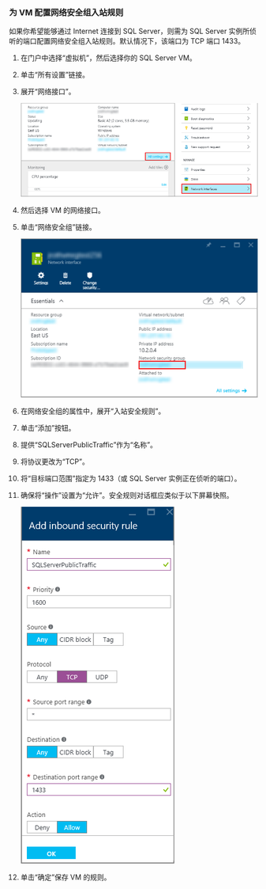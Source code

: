 <!-- Ibiza portal: tested -->

### 为 VM 配置网络安全组入站规则

如果你希望能够通过 Internet 连接到 SQL Server，则需为 SQL Server 实例所侦听的端口配置网络安全组入站规则。默认情况下，该端口为 TCP 端口 1433。

1. 在门户中选择“虚拟机”，然后选择你的 SQL Server VM。

2. 单击“所有设置”链接。

3. 展开“网络接口”。

	![网络接口](./media/virtual-machines-sql-server-connection-steps/rm-network-interface.png)

4. 然后选择 VM 的网络接口。

4. 单击“网络安全组”链接。

	![网络接口](./media/virtual-machines-sql-server-connection-steps/rm-network-security-group.png)

6. 在网络安全组的属性中，展开“入站安全规则”。

5. 单击“添加”按钮。

6. 提供“SQLServerPublicTraffic”作为“名称”。

7. 将协议更改为“TCP”。

8. 将“目标端口范围”指定为 1433（或 SQL Server 实例正在侦听的端口）。

9. 确保将“操作”设置为“允许”。安全规则对话框应类似于以下屏幕快照。

	![网络安全规则](./media/virtual-machines-sql-server-connection-steps/rm-network-security-rule.png)

9. 单击“确定”保存 VM 的规则。


<!---HONumber=Mooncake_0411_2016-->